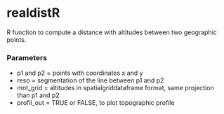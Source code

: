 # realdistR

R function to compute a distance with altitudes between two geographic points.

### Parameters
- p1 and p2 = points with coordinates x and y
- reso = segmentation of the line between p1 and p2
- mnt_grid = altitudes in spatialgriddataframe format, same projection than p1 and p2
- profil_out = TRUE or FALSE, to plot topographic profile

